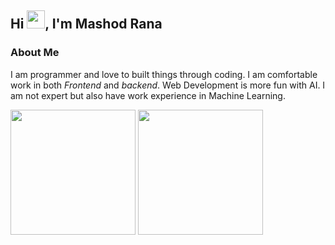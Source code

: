## Hi <img src="https://github.com/TheDudeThatCode/TheDudeThatCode/blob/master/Assets/Hi.gif" width="29px">, I'm Mashod Rana

### About Me

I am programmer and love to built things through coding. I am comfortable work in both *Frontend* and *backend*. Web Development is more fun with AI. I am not expert but also have work experience in Machine Learning.

<!--Github Stats-->
<p float="left">
<img height="200em" src="https://github-readme-stats.vercel.app/api?username=MashodRana&show_icons=true&hide_border=true&&count_private=true&include_all_commits=true" />
<img height="200em" src="https://github-readme-stats.vercel.app/api/top-langs/?username=MashodRana&show_icons=true&hide_border=true&layout=compact&langs_count=8"/>
</p>
